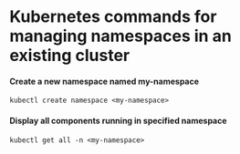 # Kubernetes commands for managing namespaces in an existing cluster

#### Create a new namespace named my-namespace
```
kubectl create namespace <my-namespace>
```

#### Display all components running in specified namespace
```
kubectl get all -n <my-namespace>
```
